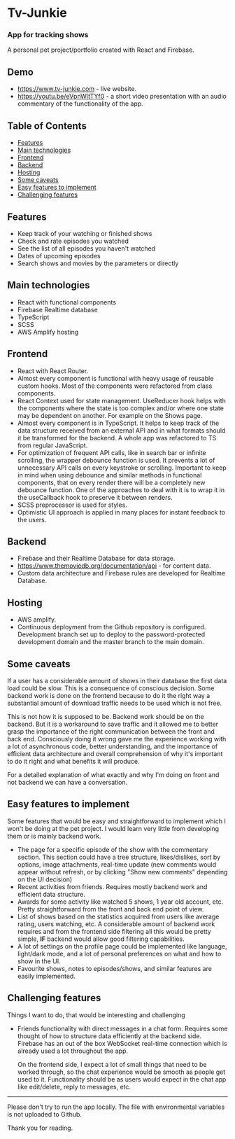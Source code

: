 # Tv-Junkie

### App for tracking shows

A personal pet project/portfolio created with React and Firebase.

## Demo

- https://www.tv-junkie.com - live website.
- https://youtu.be/eVpnWltTYf0 - a short video presentation with an audio commentary of the functionality of the app.

## Table of Contents

- [Features](#Features)
- [Main technologies](#main-technologies)
- [Frontend](#Frontend)
- [Backend](#Backend)
- [Hosting](#Hosting)
- [Some caveats](#some-caveats)
- [Easy features to implement](#easy-features-to-implement)
- [Challenging features](#challenging-features)

## Features

- Keep track of your watching or finished shows
- Check and rate episodes you watched
- See the list of all episodes you haven't watched
- Dates of upcoming episodes
- Search shows and movies by the parameters or directly

## Main technologies

- React with functional components
- Firebase Realtime database
- TypeScript
- SCSS
- AWS Amplify hosting

## Frontend

- React with React Router.
- Almost every component is functional with heavy usage of reusable custom hooks. Most of the components were refactored from class components.
- React Context used for state management. UseReducer hook helps with the components where the state is too complex and/or where one state may be dependent on another. For example on the Shows page.
- Almost every component is in TypeScript. It helps to keep track of the data structure received from an external API and in what formats should it be transformed for the backend. A whole app was refactored to TS from regular JavaScript.
- For optimization of frequent API calls, like in search bar or infinite scrolling, the wrapper debounce function is used. It prevents a lot of unnecessary API calls on every keystroke or scrolling. Important to keep in mind when using debounce and similar methods in functional components, that on every render there will be a completely new debounce function. One of the approaches to deal with it is to wrap it in the useCallback hook to preserve it between renders.
- SCSS preprocessor is used for styles.
- Optimistic UI approach is applied in many places for instant feedback to the users.

## Backend

- Firebase and their Realtime Database for data storage.
- https://www.themoviedb.org/documentation/api - for content data.
- Сustom data architecture and Firebase rules are developed for Realtime Database.

## Hosting

- AWS amplify.
- Continuous deployment from the Github repository is configured. Development branch set up to deploy to the password-protected development domain and the master branch to the main domain.

## Some caveats

If a user has a considerable amount of shows in their database the first data load could be slow. This is a consequence of conscious decision. Some backend work is done on the frontend because to do it the right way a substantial amount of download traffic needs to be used which is not free.

This is not how it is supposed to be. Backend work should be on the backend. But it is a workaround to save traffic and it allowed me to better grasp the importance of the right communication between the front and back end. Сonsciously doing it wrong gave me the experience working with a lot of asynchronous code, better understanding, and the importance of efficient data architecture and overall comprehension of why it's important to do it right and what benefits it will produce.

For a detailed explanation of what exactly and why I'm doing on front and not backend we can have a conversation.

## Easy features to implement

Some features that would be easy and straightforward to implement which I won't be doing at the pet project. I would learn very little from developing them or is mainly backend work.

- The page for a specific episode of the show with the commentary section. This section could have a tree structure, likes/dislikes, sort by options, image attachments, real-time update (new comments would appear without refresh, or by clicking "Show new comments" depending on the UI decision)
- Recent activities from friends. Requires mostly backend work and efficient data structure.
- Awards for some activity like watched 5 shows, 1 year old account, etc. Pretty straightforward from the front and back end point of view.
- List of shows based on the statistics acquired from users like average rating, users watching, etc. A considerable amount of backend work requires and from the frontend side filtering all this would be pretty simple, **IF** backend would allow good filtering capabilities.
- A lot of settings on the profile page could be implemented like language, light/dark mode, and a lot of personal preferences on what and how to show in the UI.
- Favourite shows, notes to episodes/shows, and similar features are easily implemented.

## Challenging features

Things I want to do, that would be interesting and challenging

- Friends functionality with direct messages in a chat form. Requires some thought of how to structure data efficiently at the backend side. Firebase has an out of the box WebSocket real-time connection which is already used a lot throughout the app.

  On the frontend side, I expect a lot of small things that need to be worked through, so the chat experience would be smooth as people get used to it. Functionality should be as users would expect in the chat app like edit/delete, reply to messages, etc.

---

Please don't try to run the app locally. The file with environmental variables is not uploaded to Github.

Thank you for reading.
